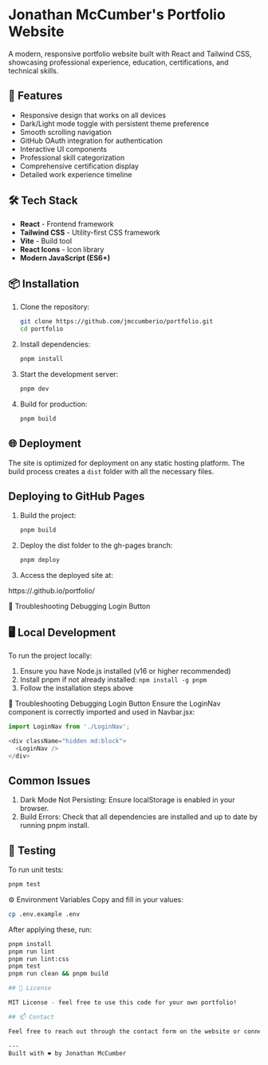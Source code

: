 # Jonathan McCumber's Portfolio Website

A modern, responsive portfolio website built with React and Tailwind CSS, showcasing professional experience, education, certifications, and technical skills.

## 🚀 Features

- Responsive design that works on all devices
- Dark/Light mode toggle with persistent theme preference
- Smooth scrolling navigation
- GitHub OAuth integration for authentication
- Interactive UI components
- Professional skill categorization
- Comprehensive certification display
- Detailed work experience timeline

## 🛠️ Tech Stack

- **React** - Frontend framework
- **Tailwind CSS** - Utility-first CSS framework
- **Vite** - Build tool
- **React Icons** - Icon library
- **Modern JavaScript (ES6+)**

## 📦 Installation

1. Clone the repository:

   ```bash
   git clone https://github.com/jmccumberio/portfolio.git
   cd portfolio
   ```

2. Install dependencies:

   ```bash
   pnpm install
   ```

3. Start the development server:

   ```bash
   pnpm dev
   ```

4. Build for production:

   ```bash
   pnpm build
   ```

## 🌐 Deployment

The site is optimized for deployment on any static hosting platform. The build process creates a `dist` folder with all the necessary files.

## Deploying to GitHub Pages

1. Build the project:

   ```bash
   pnpm build
   ```

2. Deploy the dist folder to the gh-pages branch:

   ```bash
   pnpm deploy
   ```

3. Access the deployed site at:

https://<username>.github.io/portfolio/

🐛 Troubleshooting
Debugging Login Button

## 🖥️ Local Development

To run the project locally:

1. Ensure you have Node.js installed (v16 or higher recommended)
2. Install pnpm if not already installed: `npm install -g pnpm`
3. Follow the installation steps above

🐛 Troubleshooting
Debugging Login Button
Ensure the LoginNav component is correctly imported and used in Navbar.jsx:

```javascript
import LoginNav from './LoginNav';

<div className="hidden md:block">
  <LoginNav />
</div>
```

## Common Issues

1. Dark Mode Not Persisting: Ensure localStorage is enabled in your browser.
2. Build Errors: Check that all dependencies are installed and up to date by running pnpm install.

## 🧪 Testing

To run unit tests:

```bash
pnpm test
```

⚙️ Environment Variables
Copy and fill in your values:

```bash
cp .env.example .env
```

After applying these, run:

```bash
pnpm install
pnpm run lint
pnpm run lint:css
pnpm test
pnpm run clean && pnpm build

## 📝 License

MIT License - feel free to use this code for your own portfolio!

## 📫 Contact

Feel free to reach out through the contact form on the website or connect on LinkedIn.

---
Built with ❤️ by Jonathan McCumber
